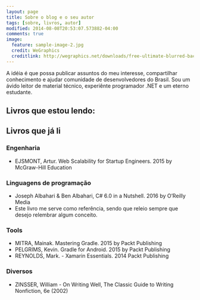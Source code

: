 ```yaml
---
layout: page
title: Sobre o blog e o seu autor
tags: [sobre, livros, autor]
modified: 2014-08-08T20:53:07.573882-04:00
comments: true
image:
  feature: sample-image-2.jpg
  credit: WeGraphics
  creditlink: http://wegraphics.net/downloads/free-ultimate-blurred-background-pack/
---
```


A idéia é que possa publicar assuntos do meu interesse, compartilhar conhecimento e ajudar comunidade de desenvolvedores do Brasil. Sou um ávido leitor de material técnico, experiênte programador .NET e um eterno estudante.

## Livros que estou lendo:


<!-- PARR, Terence, The Definitive ANTLR 4 Reference. 2012 The Pragmatic Programmers, LLC.-->

## Livros que já li

### Engenharia

* EJSMONT, Artur. Web Scalability for Startup Engineers. 2015 by McGraw-Hill Education

### Linguagens de programação

* Joseph Albahari & Ben Albahari, C# 6.0 in a Nutshell.  2016 by O’Reilly Media
 * Este livro me serve como referência, sendo que releio sempre que desejo relembrar algum conceito.

### Tools

* MITRA, Mainak. Mastering Gradle. 2015 by Packt Publishing
* PELGRIMS, Kevin. Gradle for Android. 2015 by Packt Publishing
* REYNOLDS, Mark. - Xamarin Essentials.  2014 Packt Publishing

### Diversos

* ZINSSER, William - On Writing Well, The Classic Guide to Writing Nonfiction, 6e (2002)


